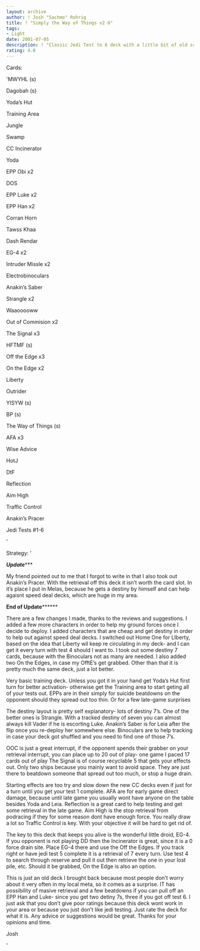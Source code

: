 ```yaml
---
layout: archive
author: ! Josh "Sachmo" Rohrig
title: ! "Simply the Way of Things v2 0"
tags:
- Light
date: 2001-07-05
description: ! "Classic Jedi Test to 6 deck with a little bit of old school droid retrieval tech."
rating: 4.0
---
```

Cards: 

'MWYHL  (s)


Dagobah  (s)

Yoda’s Hut

Training Area

Jungle

Swamp

CC Incinerator


Yoda

EPP Obi x2

DOS

EPP Luke x2

EPP Han x2

Corran Horn

Tawss Khaa

Dash Rendar

EG-4 x2


Intruder Missle x2

Electrobinoculars

Anakin’s Saber


Strangle x2

Waaooooww

Out of Commision x2

The Signal x3

HFTMF  (s)

Off the Edge x3

On the Edge x2


Liberty

Outrider


YISYW  (s)

BP  (s)

The Way of Things  (s)

AFA x3

Wise Advice

HotJ

DtF

Reflection

Aim High

Traffic Control


Anakin’s Pracer


Jedi Tests #1-6

































'

Strategy: '

*****************Update********************

My friend pointed out to me that I forgot to write in that I also took out Anakin’s Pracer.  With the retrieval off this deck it isn’t worth the card slot.  In it’s place I put in Melas, because he gets a destiny  by  himself and can help agaisnt speed deal decks, which are huge in my area.

************End of Update******************


There are a few changes I made, thanks to the reviews and suggestions.  I added a few more characters in order to help my ground forces once I decide to deploy.  I added characters that are cheap and get destiny in order to help out against speed deal decks.  I switched out Home One for LIberty, based on the idea that Liberty wil keep re circulating in my deck- and I can get it every turn with test 4 should I want to.  I took out some destiny 7 cards, because with the Binoculars not as many are needed.  I also added two On the Edges, in case my OfftE’s get grabbed.  Other than that it is pretty much the same deck, just a lot better.


Very basic training deck.  Unless you got it in your hand get Yoda’s Hut first turn for better activation- otherwise get the Training area to start geting all of your tests out.  EPPs are in their simply for suicide beatdowns on the opponent should they spread out too thin.  Or for a few late-game surprises


The destiny layout is pretty self explanatory- lots of destiny 7’s.  One of the better ones is Strangle.  With  a tracked destiny of seven you can almost always kill Vader if he is escorting Luke.  Anakin’s Saber is for Leia after the flip once you re-deploy her somewhere else.  Binoculars are to help tracking in case your deck got shuffled and you need to find one of those 7’s.


OOC is just a great interrupt, if the opponent spends their grabber on your retrieval interrupt, you can place up to 20 out of play- one game I paced 17 cards out of play  The Signal is of course recyclable 5 that gets your effects out.  Only two ships because you mainly want to avoid space. They are just there to beatdown someone that spread out too much, or stop a huge drain.  


Starting effects are too try and slow down the new CC decks even if just for a turn until you get your test 1 complete.  AFA are for early game direct damage, because until late game you usually wont have anyone on the table besides Yoda and Leia.  Reflection is a great card to help testing and get some retrieval in the late game.  Aim High is the stop retrieval from podracing if they for some reason dont have enough force.  You really draw a lot so Traffic Control is key.  With your objective it will be hard to get rid of.  


The key to this deck that keeps you alive is the wonderful little droid, EG-4.  If you opponent is not playing DD then the Incinerator is great, since it is a 0 force drain site.  Place EG-4 there and use the Off the Edges.  If you track right or have jedi test 5 complete it is a retrieval of 7 every turn.  Use test 4 to search through reserve and pull it out then retrieve the one in your lost pile, etc.  Should it be grabbed, On the Edge is also an option.


This is just an old deck I brought back because most people don’t worry about it very often in my local meta, so it comes as a surprise.  IT has possibility of masive retrieval and a few beatdowns if you can pull off an EPP Han and Luke- since you get two detiny 7s, three if you got off test 6.  I just ask that you don’t give poor ratings because this deck wont work in your area or because you just don’t like jedi testing.  Just rate the deck for what it is.  Any advice or suggestions would be great.  Thanks for your opinions and time.


Josh

'